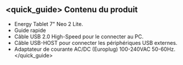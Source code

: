## <quick_guide> Contenu du produit
* Energy Tablet 7" Neo 2 Lite.
* Guide rapide
* Câble USB 2.0 High-Speed pour le connecter au PC.
* Câble USB-HOST pour connecter les périphériques USB externes.
* Adaptateur de courante AC/DC (Europlug) 100-240VAC 50-60Hz.
</quick_guide>
